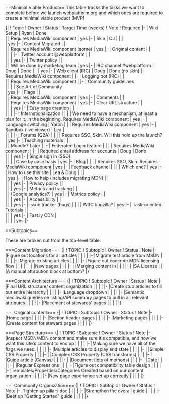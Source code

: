 ==Minimal Viable Product==
This table tracks the tasks we want to complete before we launch webplatform.org and which ones are required to create a minimal viable product (MVP) 

{|
! Topic
! Owner
! Status
! Target Time (weeks)
! Note
! Required 
|-
| Wiki Setup
| Ryan
| Done                                         
| 
| Requires MediaWiki component
| yes
|-
| Skin
| CJ
| 
| 
| 	
| yes
|-
| Content Migrated
| 
| 	
| 
| Requires MediaWiki component (some) 
| yes
|-
| Original content
| 
| 	
| 
| 
|
|-
| Twitter account @webplatform
| 
| 	
| 
| 
| yes
|-
| Twitter policy 
| 
| 	
| 
| Will be done by marketing team
| yes
|-
| IRC channel #webplatform
| Doug
| Done
| 
| 
| yes
|-
| Web client (IRC)
| Doug 
| Done (no skin)
| 
| Requires MediaWiki component
| 
|-
| Logging bot (IRC)
| 
| 	
| 
| Requires MediaWiki component
| 
|-
| Community guidelines	
| 
| 
| 
| See Art of Community	
| yes
|-
| Flags
| 
| 	
| 
| Requires MediaWiki component
| yes
|-
| Comments
| 
| 	
| 
| Requires MediaWiki component
| yes
|-
| Clear URL structure
| 
| 	
| 
| 
| yes
|-
| Easy page creation
| 
| 	
| 
| 
| 
|-
| Internationalization
| 
| 
| 
| We need to have a mechanism, at least a plan for it, in the beginning. Requires MediaWiki component
| yes
|-
| Language switching
| Yaron
| 
| 
| Requires MediaWiki component
| yes
|-
| Sandbox (live viewer)
| Lea
| 	
| 
| 
| 
|-
| Forums (Q2A)
| 
| 
| 
| Requires SSO, Skin. Will this hold up the launch? 
| yes
|-
| Teaching materials
| 
| 	
| 
| Moodle? Later
| 
|-
| Federated Login feature
| 
| 
| 
| Requires MediaWiki component
| 
|-
| Required email address for accounts
| Doug
| Done	
| 
| 
| yes
|-
| Single sign in (SSO)	
| 
| 
| 
| Case by case basis
| yes
|-
| Blog
| 
| 
| 
| Requires SSO, Skin. Requires MediaWiki component
| yes
|-
| Feedback channel
| 
|
| 
| Which one?
| yes
|-
| How to use this site
| Lea & Doug
| 
| 
| 	
| yes
|-
| How to help (includes migrating MDN)
| 
| 	
| 
| 
| yes
|-
| Privacy policy
| 
| 	
| 
| 
| yes
|-
| Metrics and tracking 
| 
| 	
| 
| (Google analytics?)
| yes
|-
| Metrics policy
| 
| 	
| 
| 
| yes
|-
| Accessibility
| 
| 	
| 
| 
| yes
|-
| Issue tracker (bugs)
| 
| 
| 
| W3C bugzilla?
| yes
|-
| Task-oriented Tutorials
| 
| 	
| 
| 
| yes
|-
| Fast.ly CDN
| 	
| 
| 
| 
| yes
|}

==Subtopics==

These are broken out from the top-level table.

===Content Migration===
{|
! TOPIC
! Subtopic
! Owner
! Status
! Note
|-
|Figure out locations for all articles
|
|
|
|
|-
|Migrate test article from MSDN
|
|
|
|
|-
|Migrate existing articles
|
|
|
|
|-
|Figure out concrete MDN licensing flow
|
|
|
|
|-
|
|New pages
|
|
|
|-
|
|Merging content in
|
|
|
|-
|
|SA License
|
|
|A manual attirbution block at bottom?
|}


===Content Architecture===
{|
! TOPIC
! Subtopic
! Owner
! Status
! Note
|-
|Final URL structure/ content organization
|
|
|
|
|-
|Create stub articles to fill out entire hierarchy
|
|
|
|
|-
|Language dropdown
|
|
|
|
|-
|Semantic mediawiki queries on listing/API summary pages to pull in all relevant attributes
|
|
|
|
|-
|Placement of stewards' pages
|
|
|
|
|}

===Original content===
{|
! TOPIC
! Subtopic
! Owner
! Status
! Note
|-
|Home page
|
|
|
|
|-
|Section header pages
|
|
|
|
|-
|Marketing pages
|
|
|
|
|-
|Create content for steward pages
|
|
|
|
|}

===Page Structure===
{|
! TOPIC
! Subtopic
! Owner
! Status
! Note
|-
|Inspect MSDN/MDN content and make sure it's compatible, and how we want this site's content to end up
|
|
|
|
|-
|Making sure we have all of the flags we need.
|
|
|
|
|-
|Multiple articles to display end state
|
|
|
|
|-
|
|Simple CSS Property
|
|
|
|-
|
|Complex CSS Property (CSS transforms)
|
|
|
|-
|
|Guide article (Canvas)
|
|
|
|-
|
|Document (lots of methods)
|
|
|
|-
|
|Date
|
|
|
|-
|
|Regular Expressions
|
|
|
|-
|Figure out compatibility table design
|
|
|
|
|-
|Templates/Properties/Categories Created based on our content organization
|
|
|
|
|-
|New page experience set up correctly
|
|
|
|
|}


===Community Organization===
{|
! TOPIC
! Subtopic
! Owner
! Status
! Note
|-
|Tighten up pillars doc
|
|
|
|
|-
|Strengthen the overall guide
|
|
|
|
|-
|Beef up "Getting Started" guide
|
|
|
|
|}
